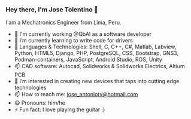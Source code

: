 ### Hey there, I'm Jose Tolentino 👋 

I am a Mechatronics Engineer from Lima, Peru.

- 🔭 I'm currently working @QbAI as a software developer
- 🌱 I’m currently learning to write code for drivers
- 💬 Languages & Technologies: Shell, C, C++, C#, Matlab, Labview, Python, HTML5, Django, PHP, PostgreSQL, CSS, Bootstrap, GNS3, Podman-containers, JavaScript, Android Studio, ROS, Unity
- 📫 CAD software: Autocad, Solidworks & Solidworks Electrics, Altium PCB
- 👀 I’m interested in creating new devices that taps into cutting edge technologies
- 📫 How to reach me: jose_antoniotv@hotmail.com
- 😄 Pronouns: him/he
- ⚡ Fun fact: I love playing the guitar :)

<!---
josetv91/josetv91 is a ✨ special ✨ repository because its `README.md` (this file) appears on your GitHub profile.
You can click the Preview link to take a look at your changes.
--->
